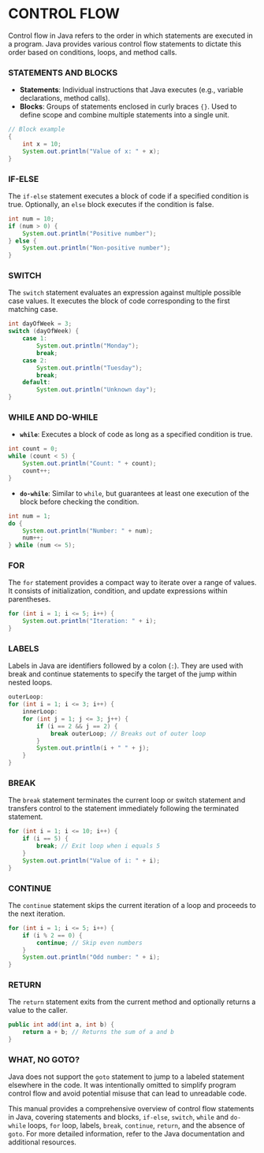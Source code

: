 # CONTROL FLOW

Control flow in Java refers to the order in which statements are executed in a program. Java provides various control flow statements to dictate this order based on conditions, loops, and method calls.

### STATEMENTS AND BLOCKS

   * **Statements**: Individual instructions that Java executes (e.g., variable declarations, method calls).
   * **Blocks**: Groups of statements enclosed in curly braces `{}`. Used to define scope and combine multiple statements into a single unit.

```java
// Block example
{
    int x = 10;
    System.out.println("Value of x: " + x);
}
```

### IF-ELSE

The `if-else` statement executes a block of code if a specified condition is true. Optionally, an `else` block executes if the condition is false.

```java
int num = 10;
if (num > 0) {
    System.out.println("Positive number");
} else {
    System.out.println("Non-positive number");
}
```

### SWITCH

The `switch` statement evaluates an expression against multiple possible case values. It executes the block of code corresponding to the first matching case.

```java
int dayOfWeek = 3;
switch (dayOfWeek) {
    case 1:
        System.out.println("Monday");
        break;
    case 2:
        System.out.println("Tuesday");
        break;
    default:
        System.out.println("Unknown day");
}
```

### WHILE AND DO-WHILE

   * **`while`**: Executes a block of code as long as a specified condition is true.

```java
int count = 0;
while (count < 5) {
    System.out.println("Count: " + count);
    count++;
}
```

   * **`do-while`**: Similar to `while`, but guarantees at least one execution of the block before checking the condition.

```java
int num = 1;
do {
    System.out.println("Number: " + num);
    num++;
} while (num <= 5);
```

### FOR

The `for` statement provides a compact way to iterate over a range of values. It consists of initialization, condition, and update expressions within parentheses.

```java
for (int i = 1; i <= 5; i++) {
    System.out.println("Iteration: " + i);
}
```

### LABELS

Labels in Java are identifiers followed by a colon (`:`). They are used with break and continue statements to specify the target of the jump within nested loops.

```java
outerLoop:
for (int i = 1; i <= 3; i++) {
    innerLoop:
    for (int j = 1; j <= 3; j++) {
        if (i == 2 && j == 2) {
            break outerLoop; // Breaks out of outer loop
        }
        System.out.println(i + " " + j);
    }
}
```

### BREAK

The `break` statement terminates the current loop or switch statement and transfers control to the statement immediately following the terminated statement.

```java
for (int i = 1; i <= 10; i++) {
    if (i == 5) {
        break; // Exit loop when i equals 5
    }
    System.out.println("Value of i: " + i);
}
```

### CONTINUE

The `continue` statement skips the current iteration of a loop and proceeds to the next iteration.

```java
for (int i = 1; i <= 5; i++) {
    if (i % 2 == 0) {
        continue; // Skip even numbers
    }
    System.out.println("Odd number: " + i);
}
```

### RETURN

The `return` statement exits from the current method and optionally returns a value to the caller.

```java
public int add(int a, int b) {
    return a + b; // Returns the sum of a and b
}
```

### WHAT, NO GOTO?

Java does not support the `goto` statement to jump to a labeled statement elsewhere in the code. It was intentionally omitted to simplify program control flow and avoid potential misuse that can lead to unreadable code.

This manual provides a comprehensive overview of control flow statements in Java, covering statements and blocks, `if-else`, `switch`, `while` and `do-while` loops, `for` loop, labels, `break`, `continue`, `return`, and the absence of `goto`. For more detailed information, refer to the Java documentation and additional resources.
